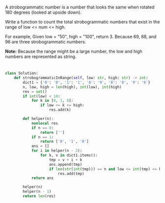 A strobogrammatic number is a number that looks the same when rotated 180 degrees (looked at upside down).

Write a function to count the total strobogrammatic numbers that exist in the range of low <= num <= high.

For example,
Given low = "50", high = "100", return 3. Because 69, 88, and 96 are three strobogrammatic numbers.

**Note:**
Because the range might be a large number, the low and high numbers are represented as string.
#
```python
class Solution:
    def strobogrammaticInRange(self, low: str, high: str) -> int:
        dict1 = {'0': '0', '1': '1', '6': '9', '8': '8', '9': '6'}
        n, low, high = len(high), int(low), int(high)
        res = set()
        if int(low) < 10:
            for k in [0, 1, 8]:
                if low <= k <= high:
                    res.add(k)

        def helper(n):
            nonlocal res
            if n == 0:
                return ['']
            if n == 1:
                return ['0', '1', '8']
            ans = []
            for i in helper(n - 2):
                for k, v in dict1.items():
                    tmp = v + i + k
                    ans.append(tmp)
                    if len(str(int(tmp))) == n and low <= int(tmp) <= high:
                        res.add(tmp)
            return ans

        helper(n)
        helper(n - 1)
        return len(res)

```